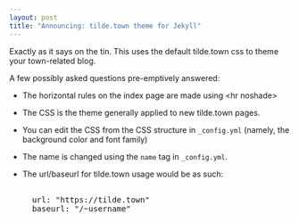 ```yaml
---
layout: post
title: "Announcing: tilde.town theme for Jekyll"
---
```


Exactly as it says on the tin. This uses the default tilde.town css to theme your town-related blog.

A few possibly asked questions pre-emptively answered:  
* The horizontal rules on the index page are made using &lt;hr noshade&gt;  
* The CSS is the theme generally applied to new tilde.town pages.  
* You can edit the CSS from the CSS structure in `_config.yml` (namely, the background color and font family)  
* The name is changed using the `name` tag in `_config.yml`.  
* The url/baseurl for tilde.town usage would be as such:  

    <pre> 
    url: "https://tilde.town"  
    baseurl: "/~username"  
    </pre> 
